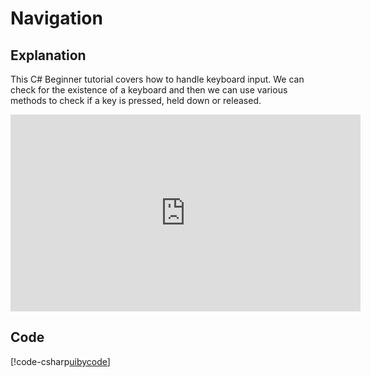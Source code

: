 # Navigation

## Explanation
This C# Beginner tutorial covers how to handle keyboard input. We can check for the existence of a keyboard and then we can use various methods to check if a key is pressed, held down or released.

<iframe width="560" height="315" src="https://www.youtube.com/embed/UvKizPFAego" frameborder="0" allow="accelerometer; autoplay; encrypted-media; gyroscope; picture-in-picture" allowfullscreen></iframe>

## Code
[!code-csharp[uibycode](..\..\..\..\stride\samples\Tutorials\CSharpIntermediate\CSharpIntermediate\CSharpIntermediate.Game\11_Navigation\NavigateCharacter.cs)]
